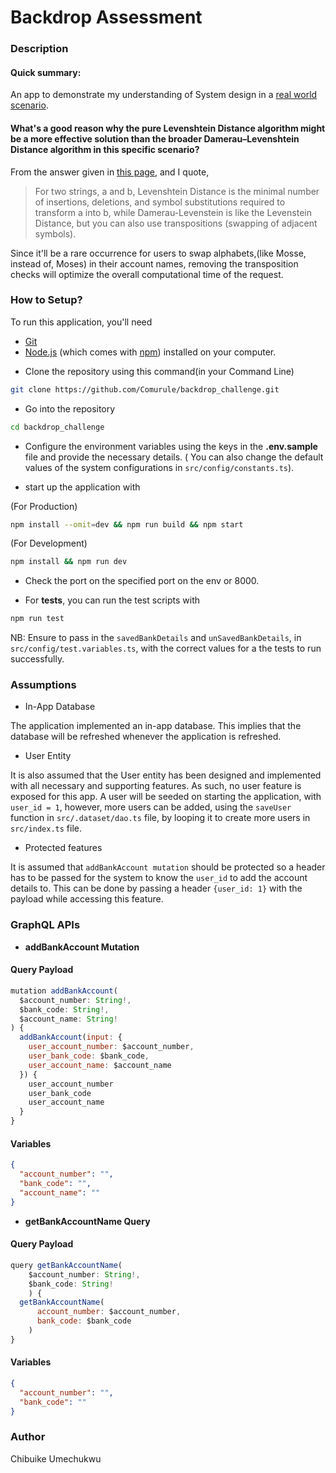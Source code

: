 # Backdrop Assessment

### Description ###

#### Quick summary:
An app to demonstrate my understanding of System design in a [real world scenario](./instructions.md).

#### What's a good reason why the pure Levenshtein Distance algorithm might be a more effective solution than the broader Damerau–Levenshtein Distance algorithm in this specific scenario?

From the answer given in [this page](https://stats.stackexchange.com/questions/467000/levenshtein-distance-vs-damerau-levenstein-vs-optimal-string-alignment-distance), and I quote, 

> For two strings, a and b, Levenshtein Distance is the minimal number of insertions, deletions, and symbol substitutions required to transform a into b, while Damerau-Levenstein is like the Levenstein Distance, but you can also use transpositions (swapping of adjacent symbols).

Since it'll be a rare occurrence for users to swap alphabets,(like Mosse, instead of, Moses) in their account names, removing the transposition checks will optimize the overall computational time of the request.

### How to Setup? ###

To run this application, you'll need 
- [Git](https://git-scm.com)  
- [Node.js](https://nodejs.org/en/download/) (which comes with [npm](http://npmjs.com)) installed on your computer. 

* Clone the repository using this command(in your Command Line)
```bash
git clone https://github.com/Comurule/backdrop_challenge.git
```

* Go into the repository
```bash
cd backdrop_challenge
```

* Configure the environment variables using the keys in the __.env.sample__ file and provide the necessary details. ( You can also change the default values of the system configurations in `src/config/constants.ts`).

* start up the application with

(For Production)
```bash
npm install --omit=dev && npm run build && npm start
```
(For Development)
```bash
npm install && npm run dev
```

* Check the port on the specified port on the env or 8000.

* For __tests__, you can run the test scripts with
```bash
npm run test
```

NB: Ensure to pass in the `savedBankDetails` and `unSavedBankDetails`, in `src/config/test.variables.ts`, with the correct values for a the tests to run successfully.

### Assumptions

- In-App Database

The application implemented an in-app database. This implies that the database will be refreshed whenever the application is refreshed.

- User Entity

It is also assumed that the User entity has been designed and implemented with all necessary and supporting features. As such, no user feature is exposed for this app. A user will be seeded on starting the application, with `user_id = 1`, however, more users can be added, using the `saveUser` function in `src/.dataset/dao.ts` file, by looping it to create more users in `src/index.ts` file.

- Protected features

It is assumed that `addBankAccount mutation` should be protected so a header has to be passed for the system to know the `user_id` to add the account details to. This can be done by passing a header `{user_id: 1}` with the payload while accessing this feature. 


### GraphQL APIs ###

- __addBankAccount Mutation__

#### Query Payload
```js
mutation addBankAccount(
  $account_number: String!, 
  $bank_code: String!, 
  $account_name: String!
) {
  addBankAccount(input: {
    user_account_number: $account_number, 
    user_bank_code: $bank_code, 
    user_account_name: $account_name
  }) {
    user_account_number
    user_bank_code
    user_account_name
  }
}

```

#### Variables
```json
{
  "account_number": "",
  "bank_code": "",
  "account_name": ""
}
```


- __getBankAccountName Query__

#### Query Payload
```js
query getBankAccountName(
    $account_number: String!, 
    $bank_code: String!
    ) {
  getBankAccountName(
      account_number: $account_number, 
      bank_code: $bank_code
    ) 
}

```

#### Variables
```json
{
  "account_number": "",
  "bank_code": ""
}
```

### Author
Chibuike Umechukwu